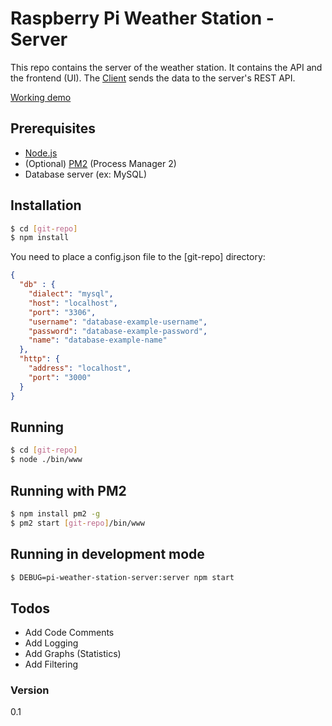 # Raspberry Pi Weather Station - Server

This repo contains the server of the weather station. It contains the API and the frontend (UI). The [Client] sends the data to the server's REST API.

[Working demo]

## Prerequisites
* [Node.js]
* (Optional) [PM2] (Process Manager 2)
* Database server (ex: MySQL)

## Installation
```sh
$ cd [git-repo]
$ npm install
```
You need to place a config.json file to the [git-repo] directory:
```json
{
  "db" : {
    "dialect": "mysql",
    "host": "localhost",
    "port": "3306",
    "username": "database-example-username",
    "password": "database-example-password",
    "name": "database-example-name"
  },
  "http": {
    "address": "localhost",
    "port": "3000"
  }
}
```

## Running

```sh
$ cd [git-repo]
$ node ./bin/www
```
## Running with PM2

```sh
$ npm install pm2 -g
$ pm2 start [git-repo]/bin/www
```

## Running in development mode
```sh
$ DEBUG=pi-weather-station-server:server npm start
```


## Todos

* Add Code Comments
* Add Logging
* Add Graphs (Statistics)
* Add Filtering

### Version
0.1




   [Client]: <https://github.com/FlipEverything/pi-weather-station-client>
   [Working demo]: <https://lddsystems.eu/weather/>
   [Node.js]: <https://nodejs.org/>
   [PM2]: <https://github.com/Unitech/pm2>

